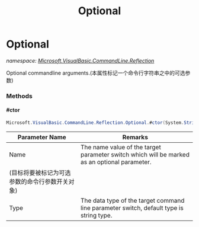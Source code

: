 ﻿---
title: Optional
---

# Optional
_namespace: [Microsoft.VisualBasic.CommandLine.Reflection](N-Microsoft.VisualBasic.CommandLine.Reflection.html)_

Optional commandline arguments.(本属性标记一个命令行字符串之中的可选参数)



### Methods

#### #ctor
```csharp
Microsoft.VisualBasic.CommandLine.Reflection.Optional.#ctor(System.String,Microsoft.VisualBasic.CommandLine.Reflection.CLITypes)
```


|Parameter Name|Remarks|
|--------------|-------|
|Name|The name value of the target parameter switch which will be marked as an optional parameter.
 (目标将要被标记为可选参数的命令行参数开关对象)|
|Type|The data type of the target command line parameter switch, default type is string type.|



